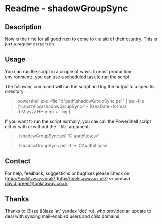 Readme - shadowGroupSync
====================

Description
---------------------

Now is the time for all good men to come to
the aid of their country. This is just a
regular paragraph.

Usage
---------------------

You can run the script in a couple of ways. In most production environments, you can use a scheduled task to run the script.

The following command will run the script and log the output to a specific directory.
> powershell.exe -file "c:\path\shadowGroupSync.ps1" | tee -file ('c:\path\log\shadowGroupSync-'+ (Get-Date -format d.M.yyyy.HH.mm) + '.log')

If you want to run the script normally, you can call the PowerShell script either with or without the '-file' argument.

> ./shadowGroupSync.ps1 'C:\path\to\csv'

> ./shadowGroupSync.ps1 -file 'C:\path\to\csv'

Contact
---------------------

For help, feedback, suggestions or bugfixes please check out [http://tookitaway.co.uk/](http://tookitaway.co.uk/) or contact david.green@tookitaway.co.uk.

Thanks
---------------------

Thanks to i3laze (i3laze 'at' yandex 'dot' ru), who provided an update to deal with syncing mail-enabled users and child domains.